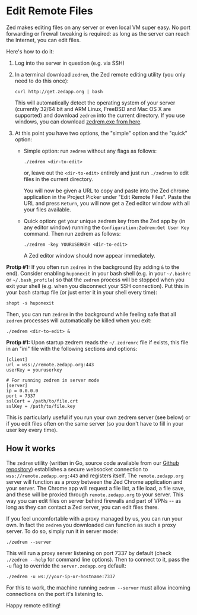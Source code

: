 Edit Remote Files
=================

Zed makes editing files on any server or even local VM super easy. No port forwarding or firewall tweaking is required: as long as the server can reach the Internet, you can edit files.

Here's how to do it:

1.  Log into the server in question (e.g. via SSH)
2.  In a terminal download `zedrem`, the Zed remote editing utility (you only need to do this once):

        curl http://get.zedapp.org | bash


    This will automatically detect the operating system of your server (currently 32/64 bit and ARM Linux, FreeBSD and Mac OS X are supported) and download `zedrem` into the current directory. If you use windows, you can download [zedrem.exe from here][1].

3.  At this point you have two options, the "simple" option and the "quick" option:

    *   Simple option: run `zedrem` without any flags as follows:

            ./zedrem <dir-to-edit>


        or, leave out the `<dir-to-edit>` entirely and just run `./zedrem` to edit files in the current directory.

        You will now be given a URL to copy and paste into the Zed chrome application in the Project Picker under "Edit Remote Files". Paste the URL and press `Return`, you will now get a Zed editor window with all your files available.

    *   Quick option: get your unique zedrem key from the Zed app by (in any editor window) running the `Configuration:Zedrem:Get User Key` command. Then run zedrem as follows:

            ./zedrem -key YOURUSERKEY <dir-to-edit>


        A Zed editor window should now appear immediately.

**Protip #1:** If you often run `zedrem` in the background (by adding `&` to the end). Consider enabling `huponexit` in your bash shell (e.g. in your `~/.bashrc` or `~/.bash_profile`) so that the `zedrem` process will be stopped when you exit your shell (e.g. when you disconnect your SSH connection). Put this in your bash startup file (or just enter it in your shell every time):

    shopt -s huponexit


Then, you can run `zedrem` in the background while feeling safe that all `zedrem` processes will automatically be killed when you exit:

    ./zedrem <dir-to-edit> &


**Protip #1:** Upon startup zedrem reads the `~/.zedremrc` file if exists, this file in an "ini" file with the following sections and options:

    [client]
    url = wss://remote.zedapp.org:443
    userKey = youruserkey

    # For running zedrem in server mode
    [server]
    ip = 0.0.0.0
    port = 7337
    sslCert = /path/to/file.crt
    sslKey = /path/to/file.key


This is particularly useful if you run your own zedrem server (see below) or if you edit files often on the same server (so you don't have to fill in your user key every time).

## How it works

The `zedrem` utility (written in Go, source code available from our [Github repository][2]) establishes a secure websocket connection to `wss://remote.zedapp.org:443` and registers itself. The `remote.zedapp.org` server will function as a proxy between the Zed Chrome application and your server. The Chrome app will request a file list, a file load, a file save, and these will be proxied through `remote.zedapp.org` to your server. This way you can edit files on server behind firewalls and part of VPNs -- as long as they can contact a Zed server, you can edit files there.

If you feel uncomfortable with a proxy managed by us, you can run your own. In fact the `zedrem` you downloaded can function as such a proxy server. To do so, simply run it in server mode:

    ./zedrem --server


This will run a proxy server listening on port 7337 by default (check `./zedrem --help` for command line options). Then to connect to it, pass the `-u` flag to override the `server.zedapp.org` default:

    ./zedrem -u ws://your-ip-or-hostname:7337


For this to work, the machine running `zedrem --server` must allow incoming connections on the port it's listening to.

Happy remote editing!

 [1]: http://get.zedapp.org/zedrem.exe
 [2]: https://github.com/zedapp/zedrem

